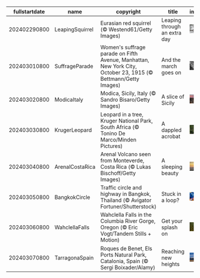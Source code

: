 |fullstartdate|name|copyright|title|image|
|--|--|--|--|--|
202402290800|LeapingSquirrel|Eurasian red squirrel (© Westend61/Getty Images)|Leaping through an extra day|![](/en-US/2024/03/202402290800LeapingSquirrel.jpg)|
202403010800|SuffrageParade|Women's suffrage parade on Fifth Avenue, Manhattan, New York City, October 23, 1915 (© Bettmann/Getty Images)|And the march goes on|![](/en-US/2024/03/202403010800SuffrageParade.jpg)|
202403020800|ModicaItaly|Modica, Sicily, Italy (© Sandro Bisaro/Getty Images)|A slice of Sicily|![](/en-US/2024/03/202403020800ModicaItaly.jpg)|
202403030800|KrugerLeopard|Leopard in a tree, Kruger National Park, South Africa (© Tonino De Marco/Minden Pictures)|A dappled acrobat|![](/en-US/2024/03/202403030800KrugerLeopard.jpg)|
202403040800|ArenalCostaRica|Arenal Volcano seen from Monteverde, Costa Rica (© Lukas Bischoff/Getty Images)|A sleeping beauty|![](/en-US/2024/03/202403040800ArenalCostaRica.jpg)|
202403050800|BangkokCircle|Traffic circle and highway in Bangkok, Thailand (© Avigator Fortuner/Shutterstock)|Stuck in a loop?|![](/en-US/2024/03/202403050800BangkokCircle.jpg)|
202403060800|WahclellaFalls|Wahclella Falls in the Columbia River Gorge, Oregon (© Eric Vogt/Tandem Stills + Motion)|Get your splash on|![](/en-US/2024/03/202403060800WahclellaFalls.jpg)|
202403070800|TarragonaSpain|Roques de Benet, Els Ports Natural Park, Catalonia, Spain (© Sergi Boixader/Alamy)|Reaching new heights|![](/en-US/2024/03/202403070800TarragonaSpain.jpg)|
